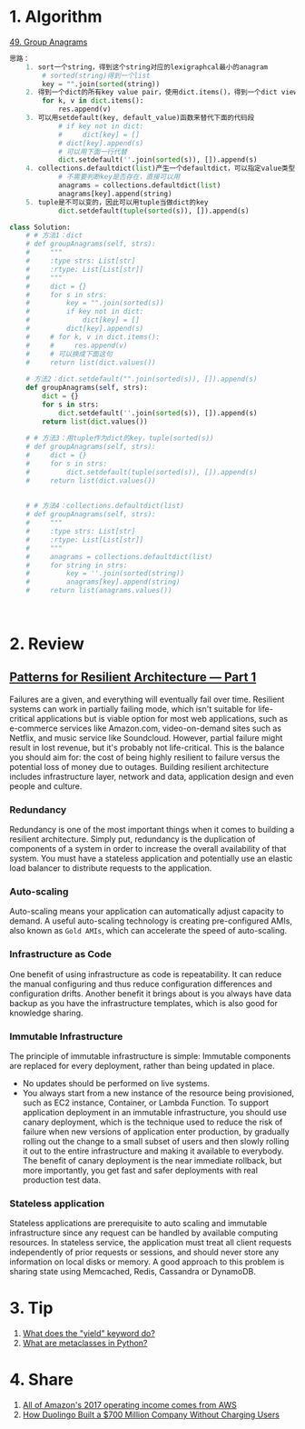 # 1. Algorithm

[49. Group Anagrams](https://leetcode.com/problems/group-anagrams/description/)
```Python
思路：
    1. sort一个string，得到这个string对应的lexigraphcal最小的anagram
        # sorted(string)得到一个list
        key = "".join(sorted(string))
    2. 得到一个dict的所有key value pair，使用dict.items()，得到一个dict view对象
        for k, v in dict.items():
            res.append(v)
    3. 可以用setdefault(key, default_value)函数来替代下面的代码段
            # if key not in dict:
            #     dict[key] = []
            # dict[key].append(s)
            # 可以用下面一行代替
            dict.setdefault(''.join(sorted(s)), []).append(s)
    4. collections.defaultdict(list)产生一个defaultdict，可以指定value类型，这样遇到之前不存在的key就可以直接用了！
            # 不需要判断key是否存在，直接可以用
            anagrams = collections.defaultdict(list)
            anagrams[key].append(string)
    5. tuple是不可以变的，因此可以用tuple当做dict的key
            dict.setdefault(tuple(sorted(s)), []).append(s)

class Solution:
    # # 方法1：dict
    # def groupAnagrams(self, strs):
    #     """
    #     :type strs: List[str]
    #     :rtype: List[List[str]]
    #     """
    #     dict = {}
    #     for s in strs:
    #         key = "".join(sorted(s))
    #         if key not in dict:
    #             dict[key] = []
    #         dict[key].append(s)
    #     # for k, v in dict.items():
    #     #     res.append(v)
    #     # 可以换成下面这句
    #     return list(dict.values())
    
    # 方法2：dict.setdefault("".join(sorted(s)), []).append(s)  
    def groupAnagrams(self, strs):
        dict = {}
        for s in strs:
            dict.setdefault(''.join(sorted(s)), []).append(s)
        return list(dict.values())
    
    # # 方法3：用tuple作为dict的key，tuple(sorted(s))
    # def groupAnagrams(self, strs):
    #     dict = {}
    #     for s in strs:
    #         dict.setdefault(tuple(sorted(s)), []).append(s)
    #     return list(dict.values())
    
        
    # # 方法4：collections.defaultdict(list)
    # def groupAnagrams(self, strs):
    #     """
    #     :type strs: List[str]
    #     :rtype: List[List[str]]
    #     """
    #     anagrams = collections.defaultdict(list)
    #     for string in strs:
    #         key = ''.join(sorted(string))
    #         anagrams[key].append(string)
    #     return list(anagrams.values())
    
    

```

# 2. Review
## [Patterns for Resilient Architecture — Part 1](https://medium.com/@adhorn/patterns-for-resilient-architecture-part-1-d3b60cd8d2b6)</br>
Failures are a given, and everything will eventually fail over time. Resilient systems can work in partially failing mode, which isn't suitable for life-critical applications but is viable option for most web applications, such as e-commerce services like Amazon.com, video-on-demand sites such as Netflix, and music service like Soundcloud. However, partial failure might result in lost revenue, but it's probably not life-critical. This is the balance you should aim for: the cost of being highly resilient to failure versus the potential loss of money due to outages. Building resilient architecture includes infrastructure layer, network and data, application design and even people and culture.

### Redundancy
Redundancy is one of the most important things when it comes to building a resilient architecture. Simply put, redundancy is the duplication of components of a system in order to increase the overall availability of that system.
You must have a stateless application and potentially use an elastic load balancer to distribute requests to the application.

### Auto-scaling
Auto-scaling means your application can automatically adjust capacity to demand. A useful auto-scaling technology is creating pre-configured AMIs, also known as `Gold AMIs`, which can accelerate the speed of auto-scaling.

### Infrastructure as Code
One benefit of using infrastructure as code is repeatability. It can reduce the manual configuring and thus reduce configuration differences and configuration drifts. Another benefit it brings about is you always have data backup as you have the infrastructure templates, which is also good for knowledge sharing.

### Immutable Infrastructure
The principle of immutable infrastructure is simple: Immutable components are replaced for every deployment, rather than being updated in place.
  - No updates should be performed on live systems.
  - You always start from a new instance of the resource being provisioned, such as EC2 instance, Container, or Lambda Function.
To support application deployment in an immutable infrastructure, you should use canary deployment, which is the technique used to reduce the risk of failure when new versions of application enter production, by gradually rolling out the change to a small subset of users and then slowly rolling it out to the entire infrastructure and making it available to everybody.</br>
The benefit of canary deployment is the near immediate rollback, but more importantly, you get fast and safer deployments with real production test data.
  
### Stateless application
Stateless applications are prerequisite to auto scaling and immutable infrastructure since any request can be handled by available computing resources. In stateless service, the application must treat all client requests independently of prior requests or sessions, and should never store any information on local disks or memory. A good approach to this problem is sharing state using Memcached, Redis, Cassandra or DynamoDB.



# 3. Tip
  1. [What does the "yield" keyword do?](https://stackoverflow.com/questions/231767/what-does-the-yield-keyword-do?rq=1)</br>
  2. [What are metaclasses in Python?](https://stackoverflow.com/questions/100003/what-are-metaclasses-in-python?rq=1)</br>
  

# 4. Share
  1. [All of Amazon's 2017 operating income comes from AWS](https://www.zdnet.com/article/all-of-amazons-2017-operating-income-comes-from-aws/)</br>
  2. [How Duolingo Built a $700 Million Company Without Charging Users](https://producthabits.com/duolingo-built-700-million-company-without-charging-users/?utm_source=wanqu.co&utm_campaign=Wanqu+Daily&utm_medium=website)</br>


  
  
  
  
  
